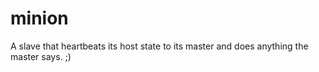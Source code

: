 # minion

A slave that heartbeats its host state to its master and does anything the master says. ;)
